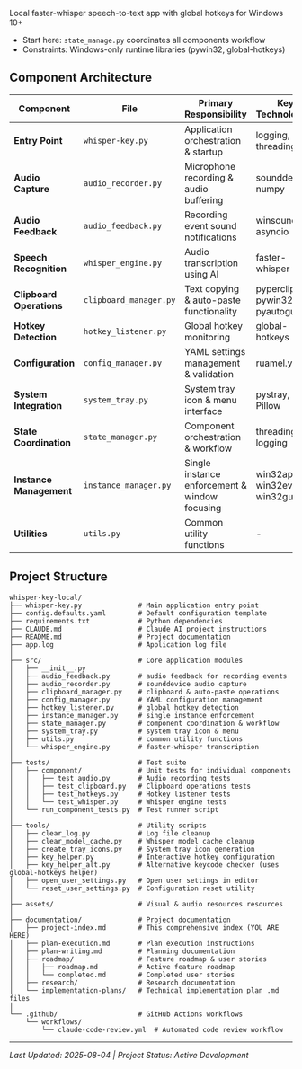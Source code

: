 Local faster-whisper speech-to-text app with global hotkeys for Windows 10+

- Start here: `state_manage.py` coordinates all components workflow
- Constraints: Windows-only runtime libraries (pywin32, global-hotkeys)

## Component Architecture

| Component | File | Primary Responsibility | Key Technologies |
|-----------|------|----------------------|------------------|
| **Entry Point** | `whisper-key.py` | Application orchestration & startup | logging, threading |
| **Audio Capture** | `audio_recorder.py` | Microphone recording & audio buffering | sounddevice, numpy |
| **Audio Feedback** | `audio_feedback.py` | Recording event sound notifications | winsound, asyncio |
| **Speech Recognition** | `whisper_engine.py` | Audio transcription using AI | faster-whisper |
| **Clipboard Operations** | `clipboard_manager.py` | Text copying & auto-paste functionality | pyperclip, pywin32, pyautogui |
| **Hotkey Detection** | `hotkey_listener.py` | Global hotkey monitoring | global-hotkeys |
| **Configuration** | `config_manager.py` | YAML settings management & validation | ruamel.yaml |
| **System Integration** | `system_tray.py` | System tray icon & menu interface | pystray, Pillow |
| **State Coordination** | `state_manager.py` | Component orchestration & workflow | threading, logging |
| **Instance Management** | `instance_manager.py` | Single instance enforcement & window focusing | win32api, win32event, win32gui |
| **Utilities** | `utils.py` | Common utility functions | - |

## Project Structure

```
whisper-key-local/
├── whisper-key.py              # Main application entry point
├── config.defaults.yaml        # Default configuration template
├── requirements.txt            # Python dependencies
├── CLAUDE.md                   # Claude AI project instructions
├── README.md                   # Project documentation
├── app.log                     # Application log file
│
├── src/                        # Core application modules
│   ├── __init__.py             
│   ├── audio_feedback.py       # audio feedback for recording events
│   ├── audio_recorder.py       # sounddevice audio capture
│   ├── clipboard_manager.py    # clipboard & auto-paste operations
│   ├── config_manager.py       # YAML configuration management
│   ├── hotkey_listener.py      # global hotkey detection
│   ├── instance_manager.py     # single instance enforcement
│   ├── state_manager.py        # component coordination & workflow
│   ├── system_tray.py          # system tray icon & menu
│   ├── utils.py                # common utility functions
│   └── whisper_engine.py       # faster-whisper transcription
│
├── tests/                      # Test suite
│   ├── component/              # Unit tests for individual components
│   │   ├── test_audio.py       # Audio recording tests
│   │   ├── test_clipboard.py   # Clipboard operations tests
│   │   ├── test_hotkeys.py     # Hotkey listener tests
│   │   └── test_whisper.py     # Whisper engine tests
│   └── run_component_tests.py  # Test runner script
│
├── tools/                      # Utility scripts
│   ├── clear_log.py            # Log file cleanup
│   ├── clear_model_cache.py    # Whisper model cache cleanup
│   ├── create_tray_icons.py    # System tray icon generation
│   ├── key_helper.py           # Interactive hotkey configuration
│   ├── key_helper_alt.py       # Alternative keycode checker (uses global-hotkeys helper)
│   ├── open_user_settings.py   # Open user settings in editor
│   └── reset_user_settings.py  # Configuration reset utility
│
├── assets/                     # Visual & audio resources resources
│
├── documentation/              # Project documentation
│   ├── project-index.md        # This comprehensive index (YOU ARE HERE)
│   ├── plan-execution.md       # Plan execution instructions
│   ├── plan-writing.md         # Planning documentation
│   ├── roadmap/                # Feature roadmap & user stories
│   │   ├── roadmap.md          # Active feature roadmap
│   │   └── completed.md        # Completed user stories
│   ├── research/               # Research documentation
│   └── implementation-plans/   # Technical implementation plan .md files
│
└── .github/                    # GitHub Actions workflows
    └── workflows/
        └── claude-code-review.yml  # Automated code review workflow
```

---

*Last Updated: 2025-08-04 | Project Status: Active Development*